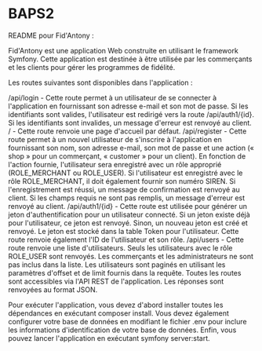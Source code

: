 # BAPS2


README pour Fid'Antony :

Fid'Antony est une application Web construite en utilisant le framework Symfony. Cette application est destinée à être utilisée par les commerçants et les clients pour gérer les programmes de fidélité.

Les routes suivantes sont disponibles dans l'application :

/api/login - Cette route permet à un utilisateur de se connecter à l'application en fournissant son adresse e-mail et son mot de passe. Si les identifiants sont valides, l'utilisateur est redirigé vers la route /api/auth1/{id}. Si les identifiants sont invalides, un message d'erreur est renvoyé au client.
/ - Cette route renvoie une page d'accueil par défaut.
/api/register - Cette route permet à un nouvel utilisateur de s'inscrire à l'application en fournissant son nom, son adresse e-mail, son mot de passe et une action (« shop » pour un commerçant, « customer » pour un client). En fonction de l'action fournie, l'utilisateur sera enregistré avec un rôle approprié (ROLE_MERCHANT ou ROLE_USER). Si l'utilisateur est enregistré avec le rôle ROLE_MERCHANT, il doit également fournir son numéro SIREN. Si l'enregistrement est réussi, un message de confirmation est renvoyé au client. Si les champs requis ne sont pas remplis, un message d'erreur est renvoyé au client.
/api/auth1/{id} - Cette route est utilisée pour générer un jeton d'authentification pour un utilisateur connecté. Si un jeton existe déjà pour l'utilisateur, ce jeton est renvoyé. Sinon, un nouveau jeton est créé et renvoyé. Le jeton est stocké dans la table Token pour l'utilisateur. Cette route renvoie également l'ID de l'utilisateur et son rôle.
/api/users - Cette route renvoie une liste d'utilisateurs. Seuls les utilisateurs avec le rôle ROLE_USER sont renvoyés. Les commerçants et les administrateurs ne sont pas inclus dans la liste. Les utilisateurs sont paginés en utilisant les paramètres d'offset et de limit fournis dans la requête.
Toutes les routes sont accessibles via l'API REST de l'application. Les réponses sont renvoyées au format JSON.

Pour exécuter l'application, vous devez d'abord installer toutes les dépendances en exécutant composer install. Vous devez également configurer votre base de données en modifiant le fichier .env pour inclure les informations d'identification de votre base de données. Enfin, vous pouvez lancer l'application en exécutant symfony server:start.
